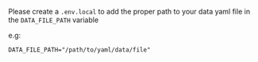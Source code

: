 Please create a `.env.local` to add the proper path to your data yaml file in the `DATA_FILE_PATH` variable

e.g:

```
DATA_FILE_PATH="/path/to/yaml/data/file"
```
